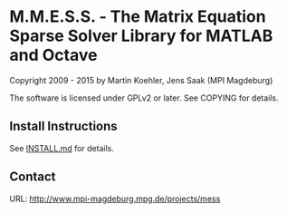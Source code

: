 M.M.E.S.S. - The Matrix Equation Sparse Solver Library for MATLAB and Octave
============================================================================

Copyright 2009 - 2015 
 by Martin Koehler, Jens Saak (MPI Magdeburg)

The software is licensed under GPLv2 or later. See COPYING for details. 


## Install Instructions

See [INSTALL.md](INSTALL.md) for details. 


## Contact 

URL: http://www.mpi-magdeburg.mpg.de/projects/mess